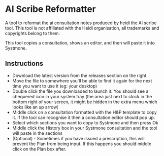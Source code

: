 # AI Scribe Reformatter

A tool to reformat the ai consultation notes produced by heidi the AI scribe tool. This tool is not affiliated with the Heidi organisation, all trademarks and copyrights belong to them.

This tool copies a consultation, shows an editor, and then will paste it into Systmone.

## Instructions

* Download the latest version from the releases section on the right
* Move the file to somewhere you'll be able to find it again for the next time you want to use it (eg: your desktop)
* Double click the file you downloaded to launch it. You should see a chequered icon in your system tray (the area just next to clock in the bottom right of your screen, it might be hidden in the extra menu which looks like an up arrow)
* Middle click on a consultation formatted with the H&P template to copy it. If the tool can recognise it then a consultation editor should pop up.
* Select which sections you want to copy to Systmone and then press Ok
* Middle click the History box in your Systmone consultation and the tool will paste in the sections
* (Optional) - Sometimes if you have issued a prescription, this will prevent the Plan from being input. If this happens you should middle click on the Plan box after.